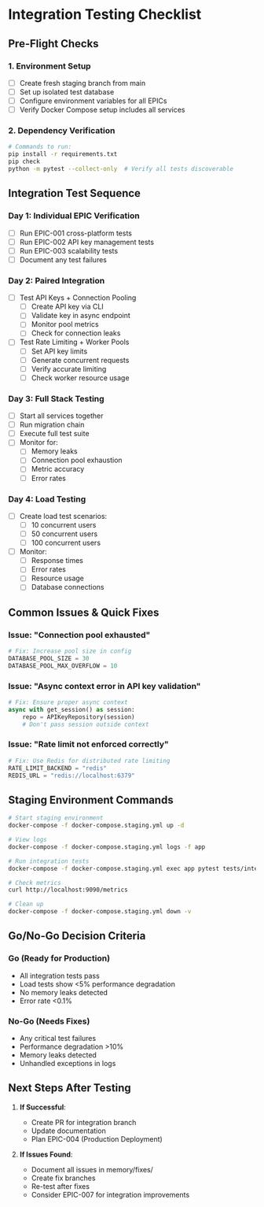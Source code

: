 # Integration Testing Checklist

## Pre-Flight Checks

### 1. Environment Setup
- [ ] Create fresh staging branch from main
- [ ] Set up isolated test database
- [ ] Configure environment variables for all EPICs
- [ ] Verify Docker Compose setup includes all services

### 2. Dependency Verification
```bash
# Commands to run:
pip install -r requirements.txt
pip check
python -m pytest --collect-only  # Verify all tests discoverable
```

## Integration Test Sequence

### Day 1: Individual EPIC Verification
- [ ] Run EPIC-001 cross-platform tests
- [ ] Run EPIC-002 API key management tests  
- [ ] Run EPIC-003 scalability tests
- [ ] Document any test failures

### Day 2: Paired Integration
- [ ] Test API Keys + Connection Pooling
  - [ ] Create API key via CLI
  - [ ] Validate key in async endpoint
  - [ ] Monitor pool metrics
  - [ ] Check for connection leaks

- [ ] Test Rate Limiting + Worker Pools
  - [ ] Set API key limits
  - [ ] Generate concurrent requests
  - [ ] Verify accurate limiting
  - [ ] Check worker resource usage

### Day 3: Full Stack Testing
- [ ] Start all services together
- [ ] Run migration chain
- [ ] Execute full test suite
- [ ] Monitor for:
  - [ ] Memory leaks
  - [ ] Connection pool exhaustion
  - [ ] Metric accuracy
  - [ ] Error rates

### Day 4: Load Testing
- [ ] Create load test scenarios:
  - [ ] 10 concurrent users
  - [ ] 50 concurrent users  
  - [ ] 100 concurrent users
- [ ] Monitor:
  - [ ] Response times
  - [ ] Error rates
  - [ ] Resource usage
  - [ ] Database connections

## Common Issues & Quick Fixes

### Issue: "Connection pool exhausted"
```python
# Fix: Increase pool size in config
DATABASE_POOL_SIZE = 30
DATABASE_POOL_MAX_OVERFLOW = 10
```

### Issue: "Async context error in API key validation"
```python
# Fix: Ensure proper async context
async with get_session() as session:
    repo = APIKeyRepository(session)
    # Don't pass session outside context
```

### Issue: "Rate limit not enforced correctly"
```python
# Fix: Use Redis for distributed rate limiting
RATE_LIMIT_BACKEND = "redis"
REDIS_URL = "redis://localhost:6379"
```

## Staging Environment Commands

```bash
# Start staging environment
docker-compose -f docker-compose.staging.yml up -d

# View logs
docker-compose -f docker-compose.staging.yml logs -f app

# Run integration tests
docker-compose -f docker-compose.staging.yml exec app pytest tests/integration/ -v

# Check metrics
curl http://localhost:9090/metrics

# Clean up
docker-compose -f docker-compose.staging.yml down -v
```

## Go/No-Go Decision Criteria

### Go (Ready for Production)
- All integration tests pass
- Load tests show <5% performance degradation
- No memory leaks detected
- Error rate <0.1%

### No-Go (Needs Fixes)
- Any critical test failures
- Performance degradation >10%
- Memory leaks detected
- Unhandled exceptions in logs

## Next Steps After Testing

1. **If Successful**:
   - Create PR for integration branch
   - Update documentation
   - Plan EPIC-004 (Production Deployment)

2. **If Issues Found**:
   - Document all issues in memory/fixes/
   - Create fix branches
   - Re-test after fixes
   - Consider EPIC-007 for integration improvements